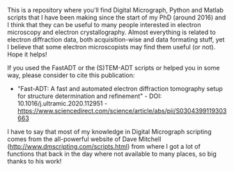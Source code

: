 This is a repository where you'll find Digital Micrograph, Python and Matlab scripts that I have been making since the start of my PhD (around 2016) and I think that they can be useful to many people interested in electron microscopy and electron crystallography. Almost everything is related to electron diffraction data, both acquisition-wise and data formating stuff, yet I believe that some electron microscopists may find them useful (or not). Hope it helps!

If you used the FastADT or the (S)TEM-ADT scripts or helped you in some way, please consider to cite this publication:

- "Fast-ADT: A fast and automated electron diffraction tomography setup for structure determination and refinement" - DOI: 10.1016/j.ultramic.2020.112951 - https://www.sciencedirect.com/science/article/abs/pii/S0304399119303663

I have to say that most of my knowledge in Digital Micrograph scripting comes from the all-powerful website of Dave Mitchell (http://www.dmscripting.com/scripts.html) from where I got a lot of functions that back in the day where not available to many places, so big thanks to his work!
